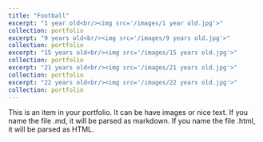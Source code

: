 ```yaml
---
title: "Football"
excerpt: "1 year old<br/><img src='/images/1 year old.jpg'>"
collection: portfolio
excerpt: "9 years old<br/><img src='/images/9 years old.jpg'>"
collection: portfolio
excerpt: "15 years old<br/><img src='/images/15 years old.jpg'>"
collection: portfolio
excerpt: "21 years old<br/><img src='/images/21 years old.jpg'>"
collection: portfolio
excerpt: "22 years old<br/><img src='/images/22 years old.jpg'>"
collection: portfolio
---
```


This is an item in your portfolio. It can be have images or nice text. If you name the file .md, it will be parsed as markdown. If you name the file .html, it will be parsed as HTML. 
